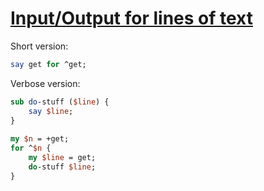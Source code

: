[1]: https://rosettacode.org/wiki/Input/Output_for_lines_of_text

# [Input/Output for lines of text][1]





Short version:

```perl
say get for ^get;
```


Verbose version:

```perl
sub do-stuff ($line) {
    say $line;
}
 
my $n = +get;
for ^$n {
    my $line = get;
    do-stuff $line;
}
```

